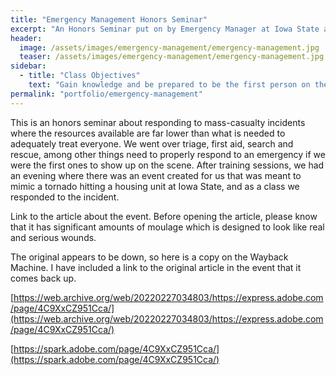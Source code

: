 ```yaml
---
title: "Emergency Management Honors Seminar"
excerpt: "An Honors Seminar put on by Emergency Manager at Iowa State about how to respond to emergencies."
header:
  image: /assets/images/emergency-management/emergency-management.jpg
  teaser: /assets/images/emergency-management/emergency-management.jpg
sidebar:
  - title: "Class Objectives"
    text: "Gain knowledge and be prepared to be the first person on the scene of an emergency."
permalink: "portfolio/emergency-management"
---
```

This is an honors seminar about responding to mass-casualty incidents where the resources available are far lower than what is needed to adequately treat everyone. We went over triage, first aid, search and rescue, among other things need to properly respond to an emergency if we were the first ones to show up on the scene. After training sessions, we had an evening where there was an event created for us that was meant to mimic a tornado hitting a housing unit at Iowa State, and as a class we responded to the incident.

Link to the article about the event. Before opening the article, please know that it has significant amounts of moulage which is designed to look like real and serious wounds.

The original appears to be down, so here is a copy on the Wayback Machine. I have included a link to the original article in the event that it comes back up.

[https://web.archive.org/web/20220227034803/https://express.adobe.com/page/4C9XxCZ951Cca/](https://web.archive.org/web/20220227034803/https://express.adobe.com/page/4C9XxCZ951Cca/)

[https://spark.adobe.com/page/4C9XxCZ951Cca/](https://spark.adobe.com/page/4C9XxCZ951Cca/)